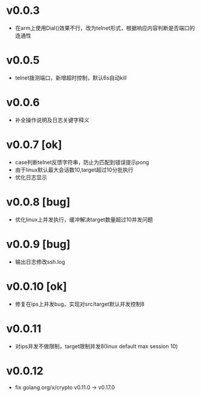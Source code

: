 # v0.0.3
- 在arm上使用Dial()效果不行，改为telnet形式，根据响应内容判断是否端口的连通性

# v0.0.5
- telnet拨测端口，新增超时控制，默认6s自动kill

# v0.0.6
- 补全操作说明及日志关键字释义

# v0.0.7 [ok]
- case判断telnet反馈字符串，防止为匹配到错误提示pong
- 由于linux默认最大会话数10,target超过10分批执行
- 优化日志显示

# v0.0.8 [bug]
- 优化linux上并发执行，缓冲解决target数量超过10并发问题

# v0.0.9 [bug]
- 输出日志修改ssh.log

# v0.0.10 [ok]
- 修复在ips上并发bug，实现对src/target默认并发控制8

# v0.0.11
- 对ips并发不做限制，target限制并发8(linux default max session 10)

# v0.0.12
- fix golang.org/x/crypto v0.11.0 -> v0.17.0